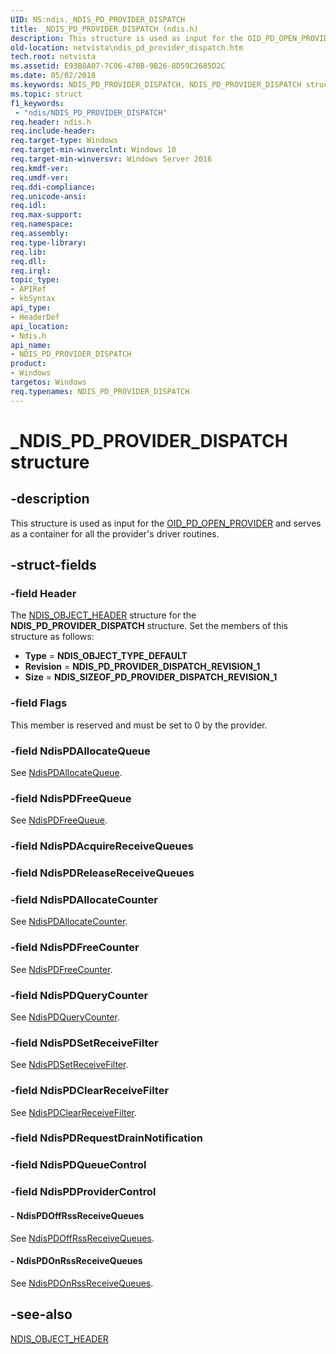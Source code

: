 ```yaml
---
UID: NS:ndis._NDIS_PD_PROVIDER_DISPATCH
title: _NDIS_PD_PROVIDER_DISPATCH (ndis.h)
description: This structure is used as input for the OID_PD_OPEN_PROVIDER and serves as a container for all the provider's driver routines.
old-location: netvista\ndis_pd_provider_dispatch.htm
tech.root: netvista
ms.assetid: E93B8A07-7C06-470B-9B26-8D59C2685D2C
ms.date: 05/02/2018
ms.keywords: NDIS_PD_PROVIDER_DISPATCH, NDIS_PD_PROVIDER_DISPATCH structure [Network Drivers Starting with Windows Vista], PNDIS_PD_PROVIDER_DISPATCH, PNDIS_PD_PROVIDER_DISPATCH structure pointer [Network Drivers Starting with Windows Vista], _NDIS_PD_PROVIDER_DISPATCH, ndis/NDIS_PD_PROVIDER_DISPATCH, ndis/PNDIS_PD_PROVIDER_DISPATCH, netvista.ndis_pd_provider_dispatch
ms.topic: struct
f1_keywords:
 - "ndis/NDIS_PD_PROVIDER_DISPATCH"
req.header: ndis.h
req.include-header: 
req.target-type: Windows
req.target-min-winverclnt: Windows 10
req.target-min-winversvr: Windows Server 2016
req.kmdf-ver: 
req.umdf-ver: 
req.ddi-compliance: 
req.unicode-ansi: 
req.idl: 
req.max-support: 
req.namespace: 
req.assembly: 
req.type-library: 
req.lib: 
req.dll: 
req.irql: 
topic_type:
- APIRef
- kbSyntax
api_type:
- HeaderDef
api_location:
- Ndis.h
api_name:
- NDIS_PD_PROVIDER_DISPATCH
product:
- Windows
targetos: Windows
req.typenames: NDIS_PD_PROVIDER_DISPATCH
---
```


# _NDIS_PD_PROVIDER_DISPATCH structure


## -description


This structure is used as input for the <a href="https://docs.microsoft.com/windows-hardware/drivers/network/oid-pd-open-provider">OID_PD_OPEN_PROVIDER</a> and serves as a container for all the provider's driver routines.


## -struct-fields




### -field Header

The <a href="https://docs.microsoft.com/windows-hardware/drivers/ddi/content/ntddndis/ns-ntddndis-_ndis_object_header">NDIS_OBJECT_HEADER</a> structure for the <b>NDIS_PD_PROVIDER_DISPATCH</b> structure. Set the members of this structure as follows:

<ul>
<li><b>Type</b> = <b>NDIS_OBJECT_TYPE_DEFAULT</b></li>
<li><b>Revision</b> = <b>NDIS_PD_PROVIDER_DISPATCH_REVISION_1</b></li>
<li><b>Size</b> = <b>NDIS_SIZEOF_PD_PROVIDER_DISPATCH_REVISION_1</b></li>
</ul>

### -field Flags

This member is reserved and must be set to 0 by the provider.


### -field NdisPDAllocateQueue

See <a href="https://docs.microsoft.com/windows-hardware/drivers/ddi/content/ndis/nc-ndis-ndis_pd_allocate_queue">NdisPDAllocateQueue</a>.


### -field NdisPDFreeQueue

See <a href="https://docs.microsoft.com/windows-hardware/drivers/ddi/content/ndis/nc-ndis-ndis_pd_free_queue">NdisPDFreeQueue</a>.


### -field NdisPDAcquireReceiveQueues

 


### -field NdisPDReleaseReceiveQueues

 


### -field NdisPDAllocateCounter

See <a href="https://docs.microsoft.com/windows-hardware/drivers/ddi/content/ndis/nc-ndis-ndis_pd_allocate_counter">NdisPDAllocateCounter</a>.


### -field NdisPDFreeCounter

See <a href="https://docs.microsoft.com/windows-hardware/drivers/ddi/content/ndis/nc-ndis-ndis_pd_free_counter">NdisPDFreeCounter</a>.


### -field NdisPDQueryCounter

See <a href="https://docs.microsoft.com/windows-hardware/drivers/ddi/content/ndis/nc-ndis-ndis_pd_query_counter">NdisPDQueryCounter</a>.


### -field NdisPDSetReceiveFilter

See <a href="https://docs.microsoft.com/windows-hardware/drivers/ddi/content/ndis/nc-ndis-ndis_pd_set_receive_filter">NdisPDSetReceiveFilter</a>.


### -field NdisPDClearReceiveFilter

See <a href="https://docs.microsoft.com/windows-hardware/drivers/ddi/content/ndis/nc-ndis-ndis_pd_clear_receive_filter">NdisPDClearReceiveFilter</a>.


### -field NdisPDRequestDrainNotification

 


### -field NdisPDQueueControl

 


### -field NdisPDProviderControl

 




#### - NdisPDOffRssReceiveQueues

See <a href="https://docs.microsoft.com/windows-hardware/drivers/ddi/content/ndis/nc-ndis-ndis_pd_flush_queue">NdisPDOffRssReceiveQueues</a>.


#### - NdisPDOnRssReceiveQueues

See <a href="https://docs.microsoft.com/windows-hardware/drivers/ddi/content/ntddndis/index">NdisPDOnRssReceiveQueues</a>.


## -see-also




<a href="https://docs.microsoft.com/windows-hardware/drivers/ddi/content/ntddndis/ns-ntddndis-_ndis_object_header">NDIS_OBJECT_HEADER</a>
 

 

